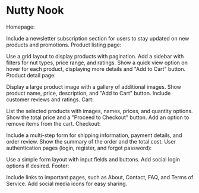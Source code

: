 # Nutty Nook

Homepage:

Include a newsletter subscription section for users to stay updated on new products and promotions.
Product listing page:

Use a grid layout to display products with pagination.
Add a sidebar with filters for nut types, price range, and ratings.
Show a quick view option on hover for each product, displaying more details and "Add to Cart" button.
Product detail page:

Display a large product image with a gallery of additional images.
Show product name, price, description, and "Add to Cart" button.
Include customer reviews and ratings.
Cart:

List the selected products with images, names, prices, and quantity options.
Show the total price and a "Proceed to Checkout" button.
Add an option to remove items from the cart.
Checkout:

Include a multi-step form for shipping information, payment details, and order review.
Show the summary of the order and the total cost.
User authentication pages (login, register, and forgot password):

Use a simple form layout with input fields and buttons.
Add social login options if desired.
Footer:

Include links to important pages, such as About, Contact, FAQ, and Terms of Service.
Add social media icons for easy sharing.
